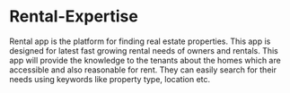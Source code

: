 # Rental-Expertise
Rental app is the platform for finding real estate properties. This app is designed for latest fast growing rental needs of owners and rentals. This app will provide the knowledge to the tenants about the homes which are accessible and also reasonable for rent. They can easily search for their needs using keywords like property type, location etc.
